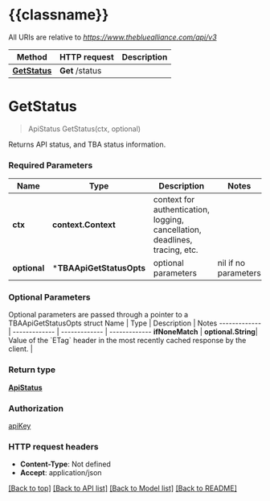 # {{classname}}

All URIs are relative to *https://www.thebluealliance.com/api/v3*

Method | HTTP request | Description
------------- | ------------- | -------------
[**GetStatus**](TBAApi.md#GetStatus) | **Get** /status | 

# **GetStatus**
> ApiStatus GetStatus(ctx, optional)


Returns API status, and TBA status information.

### Required Parameters

Name | Type | Description  | Notes
------------- | ------------- | ------------- | -------------
 **ctx** | **context.Context** | context for authentication, logging, cancellation, deadlines, tracing, etc.
 **optional** | ***TBAApiGetStatusOpts** | optional parameters | nil if no parameters

### Optional Parameters
Optional parameters are passed through a pointer to a TBAApiGetStatusOpts struct
Name | Type | Description  | Notes
------------- | ------------- | ------------- | -------------
 **ifNoneMatch** | **optional.String**| Value of the &#x60;ETag&#x60; header in the most recently cached response by the client. | 

### Return type

[**ApiStatus**](API_Status.md)

### Authorization

[apiKey](../README.md#apiKey)

### HTTP request headers

 - **Content-Type**: Not defined
 - **Accept**: application/json

[[Back to top]](#) [[Back to API list]](../README.md#documentation-for-api-endpoints) [[Back to Model list]](../README.md#documentation-for-models) [[Back to README]](../README.md)

